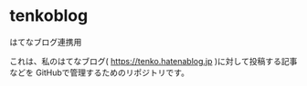 # tenkoblog
はてなブログ連携用

これは、私のはてなブログ( https://tenko.hatenablog.jp )に対して投稿する記事などを
GitHubで管理するためのリポジトリです。

